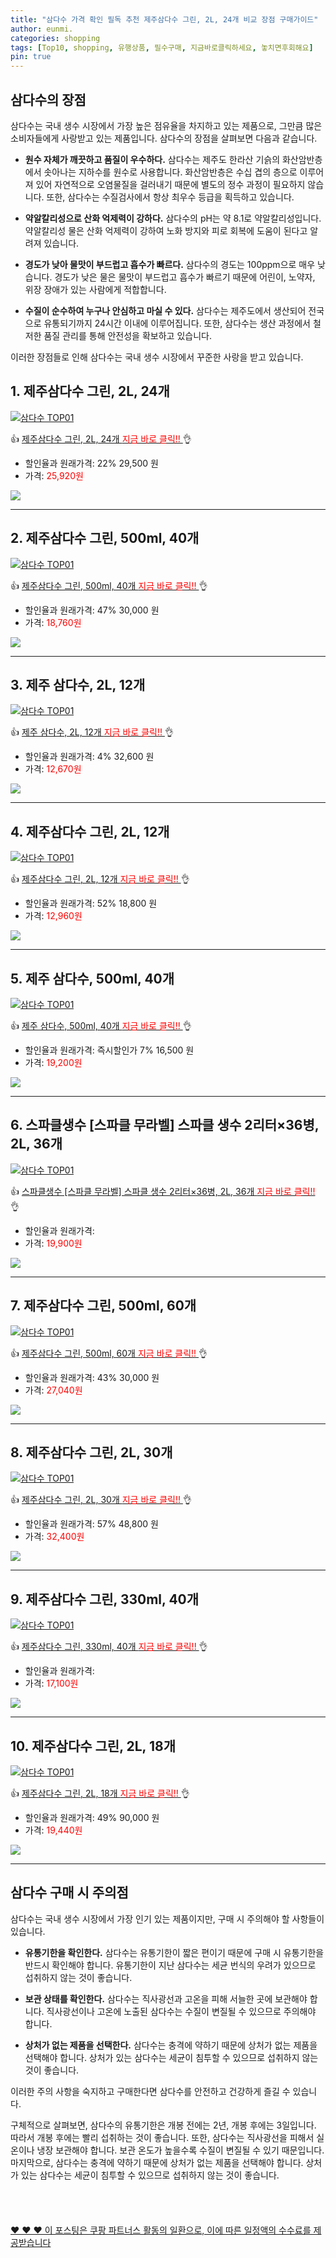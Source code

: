 ```yaml
---
title: "삼다수 가격 확인 필독 추천 제주삼다수 그린, 2L, 24개 비교 장점 구매가이드"
author: eunmi.
categories: shopping
tags: [Top10, shopping, 유행상품, 필수구매, 지금바로클릭하세요, 놓치면후회해요]
pin: true
---
```

## 삼다수의 장점

삼다수는 국내 생수 시장에서 가장 높은 점유율을 차지하고 있는 제품으로, 그만큼 많은 소비자들에게 사랑받고 있는 제품입니다. 삼다수의 장점을 살펴보면 다음과 같습니다.

* **원수 자체가 깨끗하고 품질이 우수하다.** 삼다수는 제주도 한라산 기슭의 화산암반층에서 솟아나는 지하수를 원수로 사용합니다. 화산암반층은 수십 겹의 층으로 이루어져 있어 자연적으로 오염물질을 걸러내기 때문에 별도의 정수 과정이 필요하지 않습니다. 또한, 삼다수는 수질검사에서 항상 최우수 등급을 획득하고 있습니다.

* **약알칼리성으로 산화 억제력이 강하다.** 삼다수의 pH는 약 8.1로 약알칼리성입니다. 약알칼리성 물은 산화 억제력이 강하여 노화 방지와 피로 회복에 도움이 된다고 알려져 있습니다.

* **경도가 낮아 물맛이 부드럽고 흡수가 빠르다.** 삼다수의 경도는 100ppm으로 매우 낮습니다. 경도가 낮은 물은 물맛이 부드럽고 흡수가 빠르기 때문에 어린이, 노약자, 위장 장애가 있는 사람에게 적합합니다.

* **수질이 순수하여 누구나 안심하고 마실 수 있다.** 삼다수는 제주도에서 생산되어 전국으로 유통되기까지 24시간 이내에 이루어집니다. 또한, 삼다수는 생산 과정에서 철저한 품질 관리를 통해 안전성을 확보하고 있습니다.

이러한 장점들로 인해 삼다수는 국내 생수 시장에서 꾸준한 사랑을 받고 있습니다.

   

## 1. 제주삼다수 그린, 2L, 24개

[![삼다수 TOP01](https://thumbnail10.coupangcdn.com/thumbnails/remote/230x230ex/image/vendor_inventory/95be/afae674942a991a59d32f9e6f552d16a3a6dafae1c8de086e919ecebc379.png)](https://link.coupang.com/re/AFFSDP?lptag=AF3617701&subid=GithubCoopas&pageKey=7666070794&traceid=V0-153&itemId=19365622542&vendorItemId=86478559175)


👍 [제주삼다수 그린, 2L, 24개 <font color=red> 지금 바로 클릭!! </font> ](https://link.coupang.com/re/AFFSDP?lptag=AF3617701&subid=GithubCoopas&pageKey=7666070794&traceid=V0-153&itemId=19365622542&vendorItemId=86478559175) 👌 


- 할인율과 원래가격: 22%  29,500   원
- 가격: <span style='color:red'>25,920원</span>

[![](/discount_price.png)](https://link.coupang.com/re/AFFSDP?lptag=AF3617701&subid=GithubCoopas&pageKey=7666070794&traceid=V0-153&itemId=19365622542&vendorItemId=86478559175)

---


   

## 2. 제주삼다수 그린, 500ml, 40개

[![삼다수 TOP01](https://thumbnail6.coupangcdn.com/thumbnails/remote/230x230ex/image/retail/images/1157528240547749-9f0ec871-503d-42ff-9345-61f1e8bc0050.jpg)](https://link.coupang.com/re/AFFSDP?lptag=AF3617701&subid=GithubCoopas&pageKey=7666070794&traceid=V0-153&itemId=14842822781&vendorItemId=86469902027)


👍 [제주삼다수 그린, 500ml, 40개 <font color=red> 지금 바로 클릭!! </font> ](https://link.coupang.com/re/AFFSDP?lptag=AF3617701&subid=GithubCoopas&pageKey=7666070794&traceid=V0-153&itemId=14842822781&vendorItemId=86469902027) 👌 


- 할인율과 원래가격: 47%  30,000   원
- 가격: <span style='color:red'>18,760원</span>

[![](/discount_price.png)](https://link.coupang.com/re/AFFSDP?lptag=AF3617701&subid=GithubCoopas&pageKey=7666070794&traceid=V0-153&itemId=14842822781&vendorItemId=86469902027)

---


   

## 3. 제주 삼다수, 2L, 12개

[![삼다수 TOP01](https://thumbnail10.coupangcdn.com/thumbnails/remote/230x230ex/image/retail/images/7301658589482048-5f4f5d64-8c4d-4327-ae3b-4e21923a0fab.jpg)](https://link.coupang.com/re/AFFSDP?lptag=AF3617701&subid=GithubCoopas&pageKey=5585425593&traceid=V0-153&itemId=20271971689&vendorItemId=86469811094)


👍 [제주 삼다수, 2L, 12개 <font color=red> 지금 바로 클릭!! </font> ](https://link.coupang.com/re/AFFSDP?lptag=AF3617701&subid=GithubCoopas&pageKey=5585425593&traceid=V0-153&itemId=20271971689&vendorItemId=86469811094) 👌 


- 할인율과 원래가격: 4%  32,600   원
- 가격: <span style='color:red'>12,670원</span>

[![](/discount_price.png)](https://link.coupang.com/re/AFFSDP?lptag=AF3617701&subid=GithubCoopas&pageKey=5585425593&traceid=V0-153&itemId=20271971689&vendorItemId=86469811094)

---


   

## 4. 제주삼다수 그린, 2L, 12개

[![삼다수 TOP01](https://thumbnail6.coupangcdn.com/thumbnails/remote/230x230ex/image/retail/images/1133397396339314-a0df41ca-a478-4d5b-9e62-ba95604fb572.jpg)](https://link.coupang.com/re/AFFSDP?lptag=AF3617701&subid=GithubCoopas&pageKey=7666070794&traceid=V0-153&itemId=16569434481&vendorItemId=86478559145)


👍 [제주삼다수 그린, 2L, 12개 <font color=red> 지금 바로 클릭!! </font> ](https://link.coupang.com/re/AFFSDP?lptag=AF3617701&subid=GithubCoopas&pageKey=7666070794&traceid=V0-153&itemId=16569434481&vendorItemId=86478559145) 👌 


- 할인율과 원래가격: 52%  18,800   원
- 가격: <span style='color:red'>12,960원</span>

[![](/discount_price.png)](https://link.coupang.com/re/AFFSDP?lptag=AF3617701&subid=GithubCoopas&pageKey=7666070794&traceid=V0-153&itemId=16569434481&vendorItemId=86478559145)

---


   

## 5. 제주 삼다수, 500ml, 40개

[![삼다수 TOP01](https://thumbnail9.coupangcdn.com/thumbnails/remote/230x230ex/image/retail/images/f52f8c8a-327e-4913-bcc8-fb7ada6011927648184831387455170.png)](https://link.coupang.com/re/AFFSDP?lptag=AF3617701&subid=GithubCoopas&pageKey=5585425593&traceid=V0-153&itemId=19982637571&vendorItemId=86469813544)


👍 [제주 삼다수, 500ml, 40개 <font color=red> 지금 바로 클릭!! </font> ](https://link.coupang.com/re/AFFSDP?lptag=AF3617701&subid=GithubCoopas&pageKey=5585425593&traceid=V0-153&itemId=19982637571&vendorItemId=86469813544) 👌 


- 할인율과 원래가격: 즉시할인가 7%  16,500   원
- 가격: <span style='color:red'>19,200원</span>

[![](/discount_price.png)](https://link.coupang.com/re/AFFSDP?lptag=AF3617701&subid=GithubCoopas&pageKey=5585425593&traceid=V0-153&itemId=19982637571&vendorItemId=86469813544)

---


   

## 6. 스파클생수 [스파클 무라벨] 스파클 생수 2리터×36병, 2L, 36개

[![삼다수 TOP01](https://thumbnail8.coupangcdn.com/thumbnails/remote/230x230ex/image/vendor_inventory/33f8/e31511c32c264059954e594a095b336939ae2199c6ab3e92bb72742c5fad.jpg)](https://link.coupang.com/re/AFFSDP?lptag=AF3617701&subid=GithubCoopas&pageKey=6830320694&traceid=V0-153&itemId=18354584884&vendorItemId=83406358856)


👍 [스파클생수 [스파클 무라벨] 스파클 생수 2리터×36병, 2L, 36개 <font color=red> 지금 바로 클릭!! </font> ](https://link.coupang.com/re/AFFSDP?lptag=AF3617701&subid=GithubCoopas&pageKey=6830320694&traceid=V0-153&itemId=18354584884&vendorItemId=83406358856) 👌 


- 할인율과 원래가격: 
- 가격: <span style='color:red'>19,900원</span>

[![](/discount_price.png)](https://link.coupang.com/re/AFFSDP?lptag=AF3617701&subid=GithubCoopas&pageKey=6830320694&traceid=V0-153&itemId=18354584884&vendorItemId=83406358856)

---


   

## 7. 제주삼다수 그린, 500ml, 60개

[![삼다수 TOP01](https://thumbnail9.coupangcdn.com/thumbnails/remote/230x230ex/image/vendor_inventory/6440/8ed56e8b17b99c36df024a08eab275569c61f1bee011123f968147756712.png)](https://link.coupang.com/re/AFFSDP?lptag=AF3617701&subid=GithubCoopas&pageKey=7666070794&traceid=V0-153&itemId=20137528264&vendorItemId=86469902958)


👍 [제주삼다수 그린, 500ml, 60개 <font color=red> 지금 바로 클릭!! </font> ](https://link.coupang.com/re/AFFSDP?lptag=AF3617701&subid=GithubCoopas&pageKey=7666070794&traceid=V0-153&itemId=20137528264&vendorItemId=86469902958) 👌 


- 할인율과 원래가격: 43%  30,000   원
- 가격: <span style='color:red'>27,040원</span>

[![](/discount_price.png)](https://link.coupang.com/re/AFFSDP?lptag=AF3617701&subid=GithubCoopas&pageKey=7666070794&traceid=V0-153&itemId=20137528264&vendorItemId=86469902958)

---


   

## 8. 제주삼다수 그린, 2L, 30개

[![삼다수 TOP01](https://thumbnail8.coupangcdn.com/thumbnails/remote/230x230ex/image/retail/images/1155993779030235-73a182ae-9b94-41d2-b97c-7404ba4a773f.jpg)](https://link.coupang.com/re/AFFSDP?lptag=AF3617701&subid=GithubCoopas&pageKey=7666070794&traceid=V0-153&itemId=19365622537&vendorItemId=86478559169)


👍 [제주삼다수 그린, 2L, 30개 <font color=red> 지금 바로 클릭!! </font> ](https://link.coupang.com/re/AFFSDP?lptag=AF3617701&subid=GithubCoopas&pageKey=7666070794&traceid=V0-153&itemId=19365622537&vendorItemId=86478559169) 👌 


- 할인율과 원래가격: 57%  48,800   원
- 가격: <span style='color:red'>32,400원</span>

[![](/discount_price.png)](https://link.coupang.com/re/AFFSDP?lptag=AF3617701&subid=GithubCoopas&pageKey=7666070794&traceid=V0-153&itemId=19365622537&vendorItemId=86478559169)

---


   

## 9. 제주삼다수 그린, 330ml, 40개

[![삼다수 TOP01](https://thumbnail6.coupangcdn.com/thumbnails/remote/230x230ex/image/retail/images/1155463535534066-b4435139-a4e1-45b2-804e-30e280d7ae24.jpg)](https://link.coupang.com/re/AFFSDP?lptag=AF3617701&subid=GithubCoopas&pageKey=7666070794&traceid=V0-153&itemId=14294447619&vendorItemId=86469906541)


👍 [제주삼다수 그린, 330ml, 40개 <font color=red> 지금 바로 클릭!! </font> ](https://link.coupang.com/re/AFFSDP?lptag=AF3617701&subid=GithubCoopas&pageKey=7666070794&traceid=V0-153&itemId=14294447619&vendorItemId=86469906541) 👌 


- 할인율과 원래가격: 
- 가격: <span style='color:red'>17,100원</span>

[![](/discount_price.png)](https://link.coupang.com/re/AFFSDP?lptag=AF3617701&subid=GithubCoopas&pageKey=7666070794&traceid=V0-153&itemId=14294447619&vendorItemId=86469906541)

---


   

## 10. 제주삼다수 그린, 2L, 18개

[![삼다수 TOP01](https://thumbnail8.coupangcdn.com/thumbnails/remote/230x230ex/image/retail/images/7218667840130901-2b339fcd-7b81-41bd-86ff-c0c83b8cff73.jpg)](https://link.coupang.com/re/AFFSDP?lptag=AF3617701&subid=GithubCoopas&pageKey=7666070794&traceid=V0-153&itemId=19365622548&vendorItemId=86478559177)


👍 [제주삼다수 그린, 2L, 18개 <font color=red> 지금 바로 클릭!! </font> ](https://link.coupang.com/re/AFFSDP?lptag=AF3617701&subid=GithubCoopas&pageKey=7666070794&traceid=V0-153&itemId=19365622548&vendorItemId=86478559177) 👌 


- 할인율과 원래가격: 49%  90,000   원
- 가격: <span style='color:red'>19,440원</span>

[![](/discount_price.png)](https://link.coupang.com/re/AFFSDP?lptag=AF3617701&subid=GithubCoopas&pageKey=7666070794&traceid=V0-153&itemId=19365622548&vendorItemId=86478559177)

---
## 삼다수 구매 시 주의점

삼다수는 국내 생수 시장에서 가장 인기 있는 제품이지만, 구매 시 주의해야 할 사항들이 있습니다.

* **유통기한을 확인한다.** 삼다수는 유통기한이 짧은 편이기 때문에 구매 시 유통기한을 반드시 확인해야 합니다. 유통기한이 지난 삼다수는 세균 번식의 우려가 있으므로 섭취하지 않는 것이 좋습니다.

* **보관 상태를 확인한다.** 삼다수는 직사광선과 고온을 피해 서늘한 곳에 보관해야 합니다. 직사광선이나 고온에 노출된 삼다수는 수질이 변질될 수 있으므로 주의해야 합니다.

* **상처가 없는 제품을 선택한다.** 삼다수는 충격에 약하기 때문에 상처가 없는 제품을 선택해야 합니다. 상처가 있는 삼다수는 세균이 침투할 수 있으므로 섭취하지 않는 것이 좋습니다.

이러한 주의 사항을 숙지하고 구매한다면 삼다수를 안전하고 건강하게 즐길 수 있습니다.

구체적으로 살펴보면, 삼다수의 유통기한은 개봉 전에는 2년, 개봉 후에는 3일입니다. 따라서 개봉 후에는 빨리 섭취하는 것이 좋습니다. 또한, 삼다수는 직사광선을 피해서 실온이나 냉장 보관해야 합니다. 보관 온도가 높을수록 수질이 변질될 수 있기 때문입니다. 마지막으로, 삼다수는 충격에 약하기 때문에 상처가 없는 제품을 선택해야 합니다. 상처가 있는 삼다수는 세균이 침투할 수 있으므로 섭취하지 않는 것이 좋습니다.<br><br><br><br><br> [ ❤ ❤ ❤ 이 포스팅은 쿠팡 파트너스 활동의 일환으로, 이에 따른 일정액의 수수료를 제공받습니다](https://link.coupang.com/a/bcEFyh)